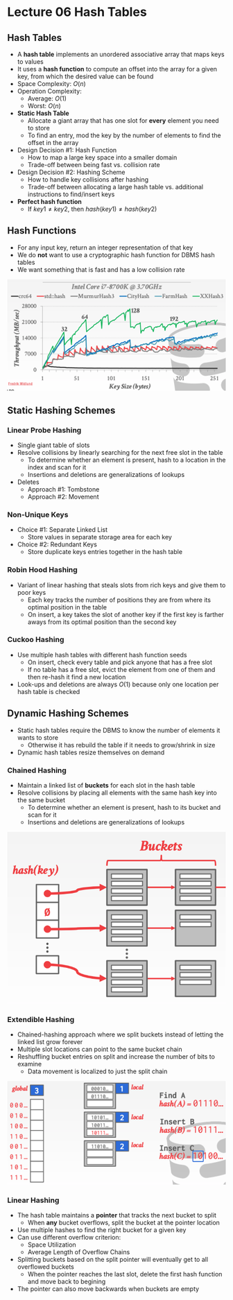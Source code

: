 # Lecture 06 Hash Tables

## Hash Tables

* A **hash table** implements an unordered associative array that maps keys to values
* It uses a **hash function** to compute an offset into the array for a given key, from which the desired value can be found
* Space Complexity: $O(n)$
* Operation Complexity:
  * Average: $O(1)$
  * Worst: $O(n)$
* **Static Hash Table**
  * Allocate a giant array that has one slot for **every** element you need to store
  * To find an entry, mod the key by the number of elements to find the offset in the array
* Design Decision #1: Hash Function
  * How to map a large key space into a smaller domain
  * Trade-off between being fast vs. collision rate
* Design Decision #2: Hashing Scheme
  * How to handle key collisions after hashing
  * Trade-off between allocating a large hash table vs. additional instructions to find/insert keys
* **Perfect hash function**
  * If $key1 \neq key2$, then $hash(key1) \neq hash(key2)$

## Hash Functions

* For any input key, return an integer representation of that key
* We do **not** want to use a cryptographic hash function for DBMS hash tables
* We want something that is fast and has a low collision rate

![hash_function_benchmark](images/lecture06-hashtables/hash_function_benchmark.png)

## Static Hashing Schemes

### Linear Probe Hashing

* Single giant table of slots
* Resolve collisions by linearly searching for the next free slot in the table
  * To determine whether an element is present, hash to a location in the index and scan for it
  * Insertions and deletions are generalizations of lookups
* Deletes
  * Approach #1: Tombstone
  * Approach #2: Movement

### Non-Unique Keys

* Choice #1: Separate Linked List
  * Store values in separate storage area for each key
* Choice #2: Redundant Keys
  * Store duplicate keys entries together in the hash table

### Robin Hood Hashing

* Variant of linear hashing that steals slots from rich keys and give them to poor keys
  * Each key tracks the number of positions they are from where its optimal position in the table
  * On insert, a key takes the slot of another key if the first key is farther aways from its optimal position than the second key

### Cuckoo Hashing

* Use multiple hash tables with different hash function seeds
  * On insert, check every table and pick anyone that has a free slot
  * If no table has a free slot, evict the element from one of them and then re-hash it find a new location
* Look-ups and deletions are always $O(1)$ because only one location per hash table is checked

## Dynamic Hashing Schemes

* Static hash tables require the DBMS to know the number of elements it wants to store
  * Otherwise it has rebuild the table if it needs to grow/shrink in size
* Dynamic hash tables resize themselves on demand

### Chained Hashing

* Maintain a linked list of **buckets** for each slot in the hash table
* Resolve collisions by placing all elements with the same hash key into the same bucket
  * To determine whether an element is present, hash to its bucket and scan for it
  * Insertions and deletions are generalizations of lookups

![chained_hashing](images/lecture06-hashtables/chained_hashing.png)

### Extendible Hashing

* Chained-hashing approach where we split buckets instead of letting the linked list grow forever
* Multiple slot locations can point to the same bucket chain
* Reshuffling bucket entries on split and increase the number of bits to examine
  * Data movement is localized to just the split chain

![extendible_hashing](images/lecture06-hashtables/extendible_hashing.png)

### Linear Hashing

* The hash table maintains a **pointer** that tracks the next bucket to split
  * When **any** bucket overflows, split the bucket at the pointer location
* Use multiple hashes to find the right bucket for a given key
* Can use different overflow criterion:
  * Space Utilization
  * Average Length of Overflow Chains
* Splitting buckets based on the split pointer will eventually get to all overflowed buckets
  * When the pointer reaches the last slot, delete the first hash function and move back to begining
* The pointer can also move backwards when buckets are empty

